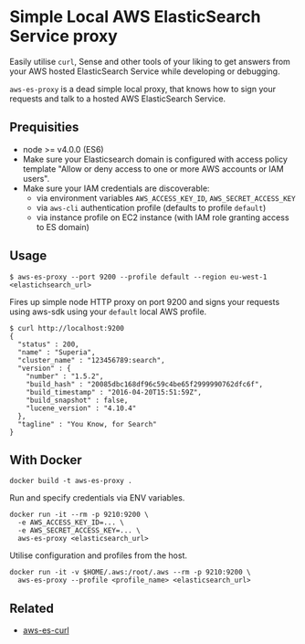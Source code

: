 # Simple Local AWS ElasticSearch Service proxy

Easily utilise `curl`, Sense and other tools of your liking to get answers from your AWS hosted ElasticSearch Service while developing or debugging.

`aws-es-proxy` is a dead simple local proxy, that knows how to sign your requests and talk to a hosted AWS ElasticSearch Service.

## Prequisities

* node >= v4.0.0 (ES6)
* Make sure your Elasticsearch domain is configured with access policy template "Allow or deny access to one or more AWS accounts or IAM users".
* Make sure your IAM credentials are discoverable:
  * via environment variables `AWS_ACCESS_KEY_ID`, `AWS_SECRET_ACCESS_KEY`
  * via `aws-cli` authentication profile (defaults to profile `default`)
  * via instance profile on EC2 instance (with IAM role granting access to ES domain)

## Usage

```
$ aws-es-proxy --port 9200 --profile default --region eu-west-1 <elastichsearch_url>
```

Fires up simple node HTTP proxy on port 9200 and signs your requests using aws-sdk using your `default` local AWS profile.

```
$ curl http://localhost:9200
{
  "status" : 200,
  "name" : "Superia",
  "cluster_name" : "123456789:search",
  "version" : {
    "number" : "1.5.2",
    "build_hash" : "20085dbc168df96c59c4be65f2999990762dfc6f",
    "build_timestamp" : "2016-04-20T15:51:59Z",
    "build_snapshot" : false,
    "lucene_version" : "4.10.4"
  },
  "tagline" : "You Know, for Search"
}
```

## With Docker

```
docker build -t aws-es-proxy .
```

Run and specify credentials via ENV variables.

```
docker run -it --rm -p 9210:9200 \
  -e AWS_ACCESS_KEY_ID=... \
  -e AWS_SECRET_ACCESS_KEY=... \
  aws-es-proxy <elasticsearch_url>
```

Utilise configuration and profiles from the host.

```
docker run -it -v $HOME/.aws:/root/.aws --rm -p 9210:9200 \
  aws-es-proxy --profile <profile_name> <elasticsearch_url>
```


## Related
* [aws-es-curl](https://github.com/joona/aws-es-curl)
